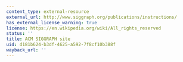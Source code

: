 ```yaml
---
content_type: external-resource
external_url: http://www.siggraph.org/publications/instructions/
has_external_license_warning: true
license: https://en.wikipedia.org/wiki/All_rights_reserved
status: ''
title: ACM SIGGRAPH site
uid: d181b624-b3df-4625-a592-7f8cf10b388f
wayback_url: ''
---
```

